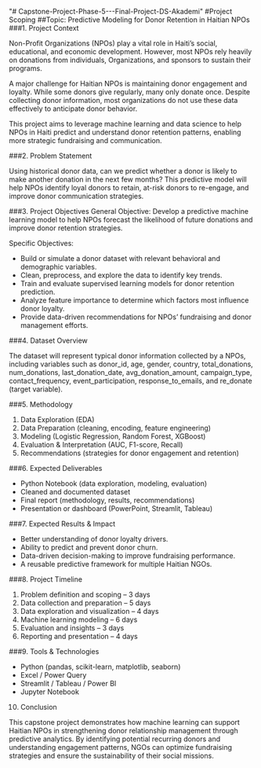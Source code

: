 "# Capstone-Project-Phase-5---Final-Project-DS-Akademi" 
#Project Scoping
##Topic: Predictive Modeling for Donor Retention in Haitian NPOs
###1. Project Context

Non-Profit Organizations (NPOs) play a vital role in Haiti’s social, educational, and economic development. 
However, most NPOs rely heavily on donations from individuals, Organizations, and sponsors to sustain their programs.

A major challenge for Haitian NPOs is maintaining donor engagement and loyalty. While some donors give regularly, many only donate once. 
Despite collecting donor information, most organizations do not use these data effectively to anticipate donor behavior.

This project aims to leverage machine learning and data science to help NPOs in Haiti predict and understand donor retention patterns, enabling more strategic fundraising and communication.

###2. Problem Statement

Using historical donor data, can we predict whether a donor is likely to make another donation in the next few months?
This predictive model will help NPOs identify loyal donors to retain, at-risk donors to re-engage, and improve donor communication strategies.

###3. Project Objectives
General Objective: Develop a predictive machine learning model to help NPOs forecast the likelihood of future donations and improve donor retention strategies.

Specific Objectives:
- Build or simulate a donor dataset with relevant behavioral and demographic variables.
- Clean, preprocess, and explore the data to identify key trends.
- Train and evaluate supervised learning models for donor retention prediction.
- Analyze feature importance to determine which factors most influence donor loyalty.
- Provide data-driven recommendations for NPOs’ fundraising and donor management efforts.

###4. Dataset Overview

The dataset will represent typical donor information collected by a NPOs, including variables such as donor_id, age, gender, country, total_donations, num_donations, 
last_donation_date, avg_donation_amount, campaign_type, contact_frequency, event_participation, response_to_emails, and re_donate (target variable).

###5. Methodology

1. Data Exploration (EDA)
2. Data Preparation (cleaning, encoding, feature engineering)
3. Modeling (Logistic Regression, Random Forest, XGBoost)
4. Evaluation & Interpretation (AUC, F1-score, Recall)
5. Recommendations (strategies for donor engagement and retention)

###6. Expected Deliverables

- Python Notebook (data exploration, modeling, evaluation)
- Cleaned and documented dataset
- Final report (methodology, results, recommendations)
- Presentation or dashboard (PowerPoint, Streamlit, Tableau)

###7. Expected Results & Impact

- Better understanding of donor loyalty drivers.
- Ability to predict and prevent donor churn.
- Data-driven decision-making to improve fundraising performance.
- A reusable predictive framework for multiple Haitian NGOs.

###8. Project Timeline

1. Problem definition and scoping – 3 days
2. Data collection and preparation – 5 days
3. Data exploration and visualization – 4 days
4. Machine learning modeling – 6 days
5. Evaluation and insights – 3 days
6. Reporting and presentation – 4 days

###9. Tools & Technologies

- Python (pandas, scikit-learn, matplotlib, seaborn)
- Excel / Power Query
- Streamlit / Tableau / Power BI
- Jupyter Notebook

10. Conclusion

This capstone project demonstrates how machine learning can support Haitian NPOs in strengthening donor relationship management through predictive analytics. 
By identifying potential recurring donors and understanding engagement patterns, NGOs can optimize fundraising strategies and ensure the sustainability of their social missions.

